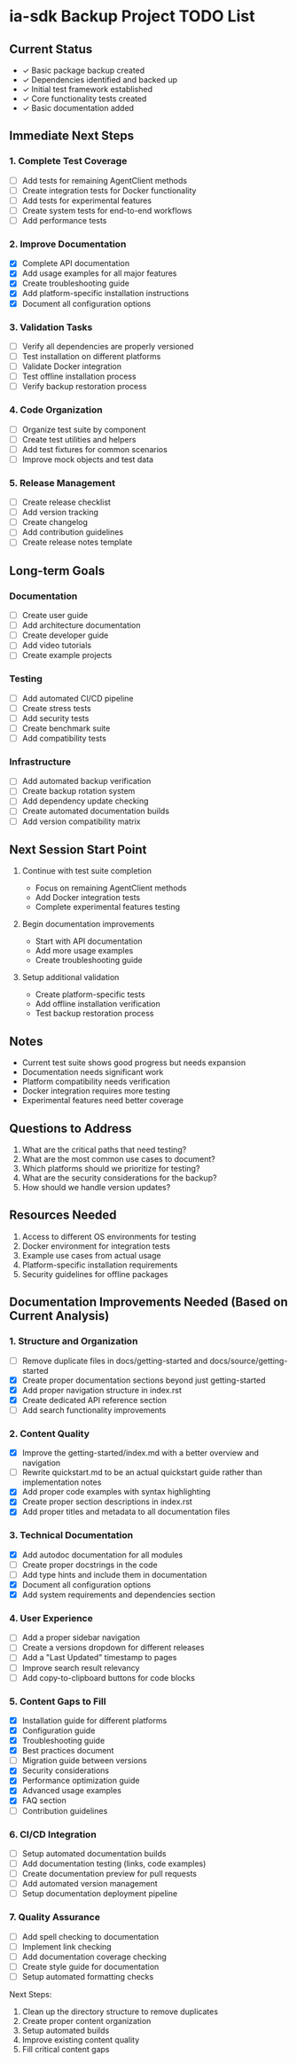 # ia-sdk Backup Project TODO List

## Current Status
- ✓ Basic package backup created
- ✓ Dependencies identified and backed up
- ✓ Initial test framework established
- ✓ Core functionality tests created
- ✓ Basic documentation added

## Immediate Next Steps

### 1. Complete Test Coverage
- [ ] Add tests for remaining AgentClient methods
- [ ] Create integration tests for Docker functionality
- [ ] Add tests for experimental features
- [ ] Create system tests for end-to-end workflows
- [ ] Add performance tests

### 2. Improve Documentation
- [x] Complete API documentation
- [x] Add usage examples for all major features
- [x] Create troubleshooting guide
- [x] Add platform-specific installation instructions
- [x] Document all configuration options

### 3. Validation Tasks
- [ ] Verify all dependencies are properly versioned
- [ ] Test installation on different platforms
- [ ] Validate Docker integration
- [ ] Test offline installation process
- [ ] Verify backup restoration process

### 4. Code Organization
- [ ] Organize test suite by component
- [ ] Create test utilities and helpers
- [ ] Add test fixtures for common scenarios
- [ ] Improve mock objects and test data

### 5. Release Management
- [ ] Create release checklist
- [ ] Add version tracking
- [ ] Create changelog
- [ ] Add contribution guidelines
- [ ] Create release notes template

## Long-term Goals

### Documentation
- [ ] Create user guide
- [ ] Add architecture documentation
- [ ] Create developer guide
- [ ] Add video tutorials
- [ ] Create example projects

### Testing
- [ ] Add automated CI/CD pipeline
- [ ] Create stress tests
- [ ] Add security tests
- [ ] Create benchmark suite
- [ ] Add compatibility tests

### Infrastructure
- [ ] Add automated backup verification
- [ ] Create backup rotation system
- [ ] Add dependency update checking
- [ ] Create automated documentation builds
- [ ] Add version compatibility matrix

## Next Session Start Point
1. Continue with test suite completion
   - Focus on remaining AgentClient methods
   - Add Docker integration tests
   - Complete experimental features testing

2. Begin documentation improvements
   - Start with API documentation
   - Add more usage examples
   - Create troubleshooting guide

3. Setup additional validation
   - Create platform-specific tests
   - Add offline installation verification
   - Test backup restoration process

## Notes
- Current test suite shows good progress but needs expansion
- Documentation needs significant work
- Platform compatibility needs verification
- Docker integration requires more testing
- Experimental features need better coverage

## Questions to Address
1. What are the critical paths that need testing?
2. What are the most common use cases to document?
3. Which platforms should we prioritize for testing?
4. What are the security considerations for the backup?
5. How should we handle version updates?

## Resources Needed
1. Access to different OS environments for testing
2. Docker environment for integration tests
3. Example use cases from actual usage
4. Platform-specific installation requirements
5. Security guidelines for offline packages


## Documentation Improvements Needed (Based on Current Analysis)

### 1. Structure and Organization
- [ ] Remove duplicate files in docs/getting-started and docs/source/getting-started
- [x] Create proper documentation sections beyond just getting-started
- [x] Add proper navigation structure in index.rst
- [x] Create dedicated API reference section
- [ ] Add search functionality improvements

### 2. Content Quality
- [x] Improve the getting-started/index.md with a better overview and navigation
- [ ] Rewrite quickstart.md to be an actual quickstart guide rather than implementation notes
- [x] Add proper code examples with syntax highlighting
- [x] Create proper section descriptions in index.rst
- [x] Add proper titles and metadata to all documentation files

### 3. Technical Documentation
- [x] Add autodoc documentation for all modules
- [ ] Create proper docstrings in the code
- [ ] Add type hints and include them in documentation
- [x] Document all configuration options
- [x] Add system requirements and dependencies section

### 4. User Experience
- [ ] Add a proper sidebar navigation
- [ ] Create a versions dropdown for different releases
- [ ] Add a "Last Updated" timestamp to pages
- [ ] Improve search result relevancy
- [ ] Add copy-to-clipboard buttons for code blocks

### 5. Content Gaps to Fill
- [x] Installation guide for different platforms
- [x] Configuration guide
- [x] Troubleshooting guide
- [x] Best practices document
- [ ] Migration guide between versions
- [x] Security considerations
- [x] Performance optimization guide
- [x] Advanced usage examples
- [x] FAQ section
- [ ] Contribution guidelines

### 6. CI/CD Integration
- [ ] Setup automated documentation builds
- [ ] Add documentation testing (links, code examples)
- [ ] Create documentation preview for pull requests
- [ ] Add automated version management
- [ ] Setup documentation deployment pipeline

### 7. Quality Assurance
- [ ] Add spell checking to documentation
- [ ] Implement link checking
- [ ] Add documentation coverage checking
- [ ] Create style guide for documentation
- [ ] Setup automated formatting checks

Next Steps:
1. Clean up the directory structure to remove duplicates
2. Create proper content organization
3. Setup automated builds
4. Improve existing content quality
5. Fill critical content gaps

